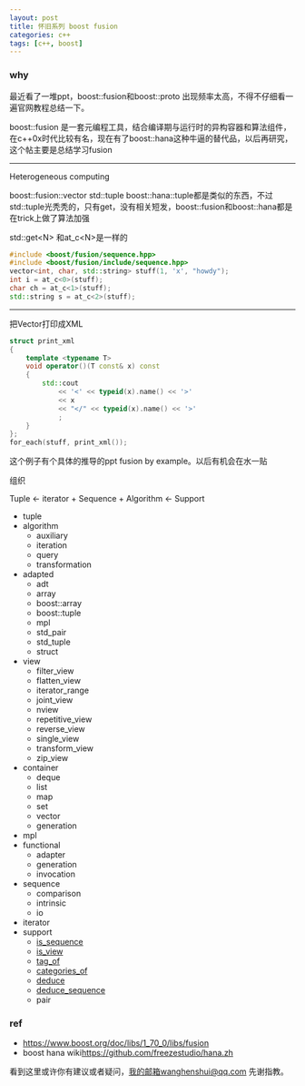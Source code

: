 ```yaml
---
layout: post
title: 怀旧系列 boost fusion
categories: c++
tags: [c++, boost]
---
```


  

### why

最近看了一堆ppt，boost::fusion和boost::proto  出现频率太高，不得不仔细看一遍官网教程总结一下。

boost::fusion 是一套元编程工具，结合编译期与运行时的异构容器和算法组件，在c++0x时代比较有名，现在有了boost::hana这种牛逼的替代品，以后再研究，这个帖主要是总结学习fusion

---

Heterogeneous computing

boost::fusion::vector std::tuple boost::hana::tuple都是类似的东西，不过std::tuple光秃秃的，只有get，没有相关短发，boost::fusion和boost::hana都是在trick上做了算法加强

std::get\<N> 和at_c\<N>是一样的

```c++
#include <boost/fusion/sequence.hpp>
#include <boost/fusion/include/sequence.hpp>
vector<int, char, std::string> stuff(1, 'x', "howdy");
int i = at_c<0>(stuff);
char ch = at_c<1>(stuff);
std::string s = at_c<2>(stuff);
```

---

把Vector打印成XML

```c++
struct print_xml
{
    template <typename T>
    void operator()(T const& x) const
    {
        std::cout
            << '<' << typeid(x).name() << '>'
            << x
            << "</" << typeid(x).name() << '>'
            ;
    }
};
for_each(stuff, print_xml());
```

这个例子有个具体的推导的ppt fusion by example。以后有机会在水一贴



组织

Tuple <- iterator + Sequence + Algorithm <- Support

- tuple
- algorithm
  - auxiliary
  - iteration
  - query
  - transformation
- adapted
  - adt
  - array
  - boost::array
  - boost::tuple
  - mpl
  - std_pair
  - std_tuple
  - struct
- view
  - filter_view
  - flatten_view
  - iterator_range
  - joint_view
  - nview
  - repetitive_view
  - reverse_view
  - single_view
  - transform_view
  - zip_view
- container
  - deque
  - list
  - map
  - set
  - vector
  - generation
- mpl
- functional
  - adapter
  - generation
  - invocation
- sequence
  - comparison
  - intrinsic
  - io
- iterator
- support
  - [is_sequence](https://www.boost.org/doc/libs/1_70_0/libs/fusion/doc/html/fusion/support/is_sequence.html)
  - [is_view](https://www.boost.org/doc/libs/1_70_0/libs/fusion/doc/html/fusion/support/is_view.html)
  - [tag_of](https://www.boost.org/doc/libs/1_70_0/libs/fusion/doc/html/fusion/support/tag_of.html)
  - [categories_of](https://www.boost.org/doc/libs/1_70_0/libs/fusion/doc/html/fusion/support/categories_of.html)
  - [deduce](https://www.boost.org/doc/libs/1_70_0/libs/fusion/doc/html/fusion/support/deduce.html)
  - [deduce_sequence](https://www.boost.org/doc/libs/1_70_0/libs/fusion/doc/html/fusion/support/deduce_sequence.html)
  - pair

### ref

- <https://www.boost.org/doc/libs/1_70_0/libs/fusion>
- boost hana wiki<https://github.com/freezestudio/hana.zh>

看到这里或许你有建议或者疑问，我的邮箱wanghenshui@qq.com 先谢指教。